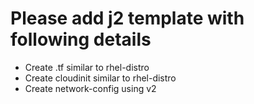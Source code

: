 # Please add j2 template with following details

* Create .tf similar to rhel-distro
* Create cloudinit similar to rhel-distro
* Create network-config using v2